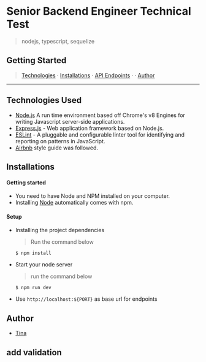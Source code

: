 # Senior Backend Engineer Technical Test
> nodejs, typescript, sequelize
## Getting Started
>  [Technologies](#technologies-used) &middot; [Installations](#installations) &middot; [API Endpoints](#api-endpoints) &middot; &middot; [Author](#author)
---
## Technologies Used
[node]: (https://nodejs.org)
- [Node.js](node) A run time environment based off Chrome's v8 Engines for writing Javascript server-side applications.
- [Express.js](https://expressjs.com) - Web application framework based on Node.js.
- [ESLint](https://eslint.org/) - A pluggable and configurable linter tool for identifying and reporting on patterns in JavaScript.
- [Airbnb](https://www.npmjs.com/package/eslint-config-airbnb) style guide was followed.

## Installations
#### Getting started
- You need to have Node and NPM installed on your computer.
- Installing [Node](node) automatically comes with npm.
#### Setup
- Installing the project dependencies
  > Run the command below
  ```shell
  $ npm install
  ```
- Start your node server
  > run the command below
  ```shell
  $ npm run dev
  ```
- Use `http://localhost:${PORT}` as base url for endpoints
## Author
- [Tina](https://github.com/oluwabukolatina)


## add validation
